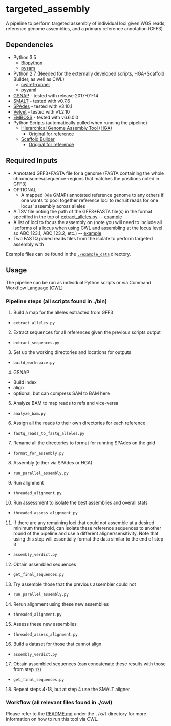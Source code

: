 # targeted_assembly
A pipeline to perform targeted assembly of individual loci given WGS reads, reference genome assemblies, and a primary reference annotation (GFF3)

## Dependencies
- Python 3.5
  * [Biopython](https://pypi.python.org/pypi/biopython/1.66)
  * [pysam](https://pypi.python.org/pypi/pysam)
- Python 2.7 (Needed for the externally developed scripts, HGA+Scaffold Builder, as well as CWL)
  * [cwlref-runner](https://pypi.python.org/pypi/cwlref-runner)
  * [pyyaml](https://pypi.python.org/pypi/PyYAML)
- [GSNAP](http://research-pub.gene.com/gmap/) - tested with release 2017-01-14
- [SMALT](http://www.sanger.ac.uk/science/tools/smalt-0) - tested with v0.7.6
- [SPAdes](http://bioinf.spbau.ru/spades) - tested with v3.10.1
- [Velvet](https://www.ebi.ac.uk/~zerbino/velvet/) - tested with v1.2.10
- [EMBOSS](http://emboss.open-bio.org/) - tested with v6.6.0.0
- Python Scripts (automatically pulled when running the pipeline)
  * [Hierarchical Genome Assembly Tool (HGA)](https://github.com/jmatsumura/Hierarchical-Genome-Assembly-HGA)
    * [Original for reference](https://github.com/aalokaily/Hierarchical-Genome-Assembly-HGA)
  * [Scaffold Builder](https://github.com/jmatsumura/Scaffold_builder)
    * [Original for reference](https://github.com/metageni/Scaffold_builder)

## Required Inputs
* Annotated GFF3+FASTA file for a genome (FASTA containing the whole chromosomes/sequence-regions that matches the positions noted in GFF3)
* OPTIONAL 
  * A mapped (via GMAP) annotated reference genome to any others if one wants to pool together reference loci to recruit reads for one locus' assembly across alleles
* A TSV file noting the path of the GFF3+FASTA file(s) in the format specified in the top of [extract_alleles.py](https://github.com/jmatsumura/targeted_assembly/blob/master/bin/extract_alleles.py) -- [example](https://github.com/jmatsumura/targeted_assembly/blob/master/example_data/ea_input.tsv)
* A list of loci to focus the assembly on (note you will need to include all isoforms of a locus when using CWL and assembling at the locus level so ABC_123.1, ABC_123.2, etc.) -- [example](https://github.com/jmatsumura/targeted_assembly/blob/master/example_data/subset_list.txt)
* Two FASTQ paired reads files from the isolate to perform targeted assembly with

Example files can be found in the [`./example_data`](https://github.com/jmatsumura/targeted_assembly/tree/master/example_data) directory.

## Usage
The pipeline can be run as individual Python scripts or via Command Workflow Language ([CWL]((http://www.commonwl.org/draft-3/UserGuide.html#Writing_Workflows)))

### Pipeline steps (all scripts found in ./bin)
1. Build a map for the alleles extracted from GFF3
  * `extract_alleles.py` 
2. Extract sequences for all references given the previous scripts output
  * `extract_sequences.py`
3. Set up the working directories and locations for outputs
  * `build_workspace.py`
4. GSNAP
  * Build index
  * align
  * optional, but can compress SAM to BAM here
5. Analyze BAM to map reads to refs and vice-versa 
  * `analyze_bam.py`
6. Assign all the reads to their own directories for each reference
  * `fastq_reads_to_fastq_alleles.py`
7. Rename all the directories to format for running SPAdes on the grid 
  * `format_for_assembly.py`
8. Assembly (either via SPAdes or HGA)
  * `run_parallel_assembly.py`
9. Run alignment 
  * `threaded_alignment.py`
10. Run assessment to isolate the best assemblies and overall stats
  * `threaded_assess_alignment.py`
11. If there are any remaining loci that could not assemble at a desired minimum threshold, can isolate these reference sequences to another round of the pipeline and use a different aligner/sensitivity. Note that using this step will essentially format the data similar to the end of step 3
  * `assembly_verdict.py`
12. Obtain assembled sequences
  * `get_final_sequences.py`
13. Try assemble those that the previous assembler could not
  * `run_parallel_assembly.py`
14. Rerun alignment using these new assemblies
  * `threaded_alignment.py`
15. Assess these new assemblies
  * `threaded_assess_alignment.py`
16. Build a dataset for those that cannot align
  * `assembly_verdict.py`
17. Obtain assembled sequences (can concatenate these results with those from step `12`)
  * `get_final_sequences.py`
18. Repeat steps 4-18, but at step 4 use the SMALT aligner

### Workflow (all relevant files found in ./cwl)
Please refer to the [README.md](https://github.com/jmatsumura/targeted_assembly/tree/master/cwl#running-the-tool-via-common-workflow-language-cwl) under the `./cwl` directory for more information on how to run this tool via CWL.
